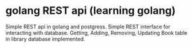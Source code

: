# golang REST api (learning golang)
Simple REST api in golang and postgress. 
Simple REST interface for interacting with database.
Getting, Adding, Removing, Updating Book table in library database implemented. 


